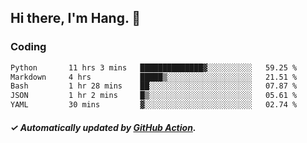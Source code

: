 ## Hi there, I'm Hang. 👋

### Coding

<!--START_SECTION:waka-->

```txt
Python       11 hrs 3 mins   ██████████████▓░░░░░░░░░░   59.25 %
Markdown     4 hrs           █████▒░░░░░░░░░░░░░░░░░░░   21.51 %
Bash         1 hr 28 mins    ██░░░░░░░░░░░░░░░░░░░░░░░   07.87 %
JSON         1 hr 2 mins     █▒░░░░░░░░░░░░░░░░░░░░░░░   05.61 %
YAML         30 mins         ▓░░░░░░░░░░░░░░░░░░░░░░░░   02.74 %
```

<!--END_SECTION:waka-->

##### ✓ Automatically updated by [GitHub Action](https://github.com/huhuhang/huhuhang/actions).
